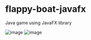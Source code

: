 # flappy-boat-javafx
Java game using JavaFX library

![image](https://user-images.githubusercontent.com/84399613/207903552-784e1436-97a5-4962-94d1-2314d740f110.png)
![image](https://user-images.githubusercontent.com/84399613/207904128-d8887f70-2ee7-465f-bcf2-052af6858583.png)

